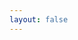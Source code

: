 ```yaml
---
layout: false
---
```


<script setup>
const client_id = '102132332'
const response_type = 'token'
const redirect_uri = encodeURIComponent('https://wuhaochao.top/oauth/qq/code')
const baseUrl = 'https://graph.qq.com/oauth2.0/authorize'
const url = `${baseUrl}?client_id=${client_id}&response_type=${response_type}&scope=all&redirect_uri=${redirect_uri}`
document.querySelector('html').addEventListener('click', () => {
  return window.open(
    url,
    'oauth2Login_10117',
    'height=525,width=685, toolbar=no, menubar=no, scrollbars=no, status=no, location=yes, resizable=yes'
  )
})
</script>
